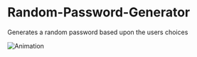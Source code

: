 # Random-Password-Generator
Generates a random password based upon the users choices <br>


![Animation](https://user-images.githubusercontent.com/73228549/184119794-4b5aa8ce-75ea-4869-af76-c81ea04c5c98.gif)
